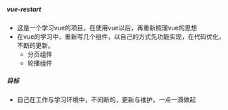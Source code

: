 ##### vue-restart

+ 这是一个学习vue的项目，在使用vue以后，再重新梳理vue的思想
+ 在vue的学习中，重新写几个组件，以自己的方式先功能实现，在代码优化，不断的更新。
    - 分页组件
    - 轮播组件



##### 目标
+ 自己在工作与学习环境中，不间断的，更新与维护，一点一滴做起



